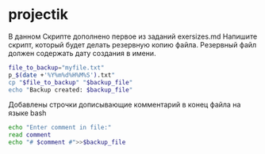 # projectik
В данном Скрипте дополнено первое из заданий exersizes.md
Напишите скрипт, который будет делать резервную копию файла. Резервный файл должен содержать дату создания в имени.

```bash
file_to_backup="myfile.txt"
p_$(date +'%Y%m%d%H%M%S').txt"
cp "$file_to_backup" "$backup_file"
echo "Backup created: $backup_file"
```

Добавлены строчки дописывающие комментарий в конец файла на языке bash
```bash
echo "Enter comment in file:"
read comment
echo "# $comment #">>$backup_file
```
